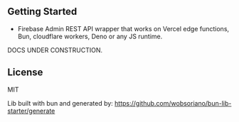 ## Getting Started
- Firebase Admin REST API wrapper that works on Vercel edge functions, Bun, cloudflare workers, Deno or any JS runtime.

DOCS UNDER CONSTRUCTION.

## License

MIT

Lib built with bun and generated by:
https://github.com/wobsoriano/bun-lib-starter/generate